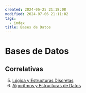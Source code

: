 ```yaml
---
created: 2024-06-25 21:18:08
modified: 2024-07-06 21:11:02
tags:
  - index
title: Bases de Datos
---
```


# Bases de Datos

## Correlativas

5. [Lógica y Estructuras Discretas](Lógica%20y%20Estructuras%20Discretas.md)
6. [Algoritmos y Estructuras de Datos](Algoritmos%20y%20Estructuras%20de%20Datos.md)
